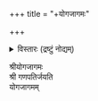 +++
title = "+योगजागमः"

+++

<details><summary>विस्तारः (द्रष्टुं नोद्यम्)</summary>

Reference:   
Transcript T0247 from the collection of the IFP reproduced with
authorization of the IFP in accordance with the Agreement signed between
IFP, EFEO and MIRI on January 31, 2006.  
Transcript is "copied from the paper manuscript of "Yogajagama" etc.
belonging to Sri Swaminatha guruukal Tiruvavadatenai. The size of this
manuscript is 22 cm. x 35 cm with an average of 40 lines to 1 page, with
a medium fair handwriting. It contains 188 pages and the transcript
covers 347 pages (285 of which are the Yogaja Agama).
</details>



श्रीयोगजागमः  
श्री गणपतिर्जयति   
योगजागमम्  
